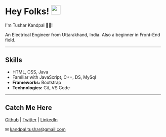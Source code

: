
# **Hey Folks!** <img src="https://raw.githubusercontent.com/MartinHeinz/MartinHeinz/master/wave.gif" width="30px">


I'm Tushar Kandpal 👨‍💻!

An Electrical Engineer from Uttarakhand, India. Also a beginner in Front-End field.
***

## **Skills**
* HTML, CSS, Java
* Familiar with JavaScript, C++, DS, MySql
* **Frameworks:** Bootstrap
* **Technologies:** Git, VS Code
***

## **Catch Me Here**
<a href="https://github.com/tusharkandpal">Github</a> | <a href="https://twitter.com/tushar_kandpal">Twitter</a> | <a href="https://www.linkedin.com/in/tushar-kandpal/">LinkedIn</a>

✉ kandpal.tushar@gmail.com
